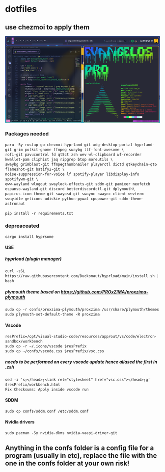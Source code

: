 # dotfiles 
## use chezmoi to apply them

![Hyprland](/hyprland.png)

### Packages needed
```
paru -Sy rustup go chezmoi hyprland-git xdg-desktop-portal-hyprland-git grim polkit-gnome ffmpeg swaybg ttf-font-awesome \
rofi-git pavucontrol fd qt5ct zsh wev wl-clipboard wf-recorder kwallet-pam cliphist jaq ripgrep btop moreutils \
swaybg grimblast-git ffmpegthumbnailer playerctl dictd qtkeychain-qt6 flameshot-git batify2-git \
noise-suppression-for-voice lf spotify-player libdisplay-info spotifywm-git \
eww-wayland wlogout swaylock-effects-git sddm-git pamixer neofetch espanso-wayland-git discord betterdiscordctl-git dplymouth\
papirus-icon-theme-git swayosd-git swaync swaync-client wezterm swayidle geticons udiskie python-pywal cpupower-git sddm-theme-astronaut

pip install -r requirements.txt
```

### depreaceated 
```cargo install hyprsome```

#### USE

##### hyprload (plugin manager)
```
curl -sSL https://raw.githubusercontent.com/Duckonaut/hyprload/main/install.sh | bash
```

##### plymouth theme based on https://github.com/PROxZIMA/proxzima-plymouth
```
sudo cp -r confs/proxzima-plymouth/proxzima /usr/share/plymouth/themes
sudo plymouth-set-default-theme -R proxzima
```

#### Vscode
```
resPrefix=/opt/visual-studio-code/resources/app/out/vs/code/electron-sandbox/workbench
sudo cp -r ~/.icons/vscode $resPrefix
sudo cp ~/confs/vscode.css $resPrefix/vsc.css
```
##### needs to be performed on every vscode update hence aliased the first in .zsh
```
sed -i 's;</head>;<link rel="stylesheet" href="vsc.css"></head>;g' $resPrefix/workbench.html
Fix Checksums: Apply inside vscode run
```

#### SDDM
```
sudo cp confs/sddm.conf /etc/sddm.conf
```

#### Nvidia drivers
```
sudo pacman -Sy nvidia-dkms nvidia-vaapi-driver-git
```

## Anything in the confs folder is a config file for a program (usually in etc), replace the file with the one in the confs folder at your own risk!
